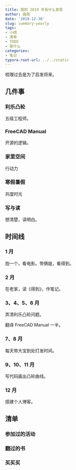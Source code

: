 ```yaml
---
title: 我的 2019 年有什么意思
author: 曲政
date: '2019-12-30'
slug: summary-yearly
tags:
- 小结
- 清单
- TODO
- 是什么
categories:
- 笔记
typora-root-url: ../../static
---
```


梳理过去是为了启发将来。

## 几件事

### 利乐凸轮

五级工程师。

### FreeCAD Manual

开源的逻辑。

### 家里空间

行动力

### 寒假暑假

共度时光

### 写与读

想清楚，读明白。

## 时间线

### 1 月

抱一个，看电影。带俩娃，看得到。

### 2 月

在老家，读《得到》，作笔记。

### 3、4、5、6 月

弄清利乐凸轮问题。

翻译 FreeCAD Manual 一半。

### 7、8 月

每天带大宝到处打发时间。

### 9、10、11 月

写代码画出凸轮曲线。

### 12 月

搭建个人博客。

## 清单

### 参加过的活动

### 翻过的书

### 买买买


